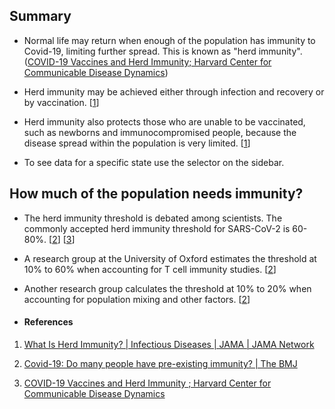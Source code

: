 ## Summary

- Normal life may return when enough of the population has immunity to Covid-19, limiting further spread. This is known as "herd immunity". ([COVID-19 Vaccines and Herd Immunity; Harvard Center for Communicable Disease Dynamics](https://ccdd.hsph.harvard.edu/2020/12/17/covid-19-vaccines-and-herd-immunity/))

- Herd immunity may be achieved either through infection and recovery or by vaccination. [[1](https://jamanetwork.com/journals/jama/fullarticle/2772168)]

- Herd immunity also protects those who are unable to be vaccinated, such as newborns and immunocompromised people, because the disease spread within the population is very limited. [[1](https://jamanetwork.com/journals/jama/fullarticle/2772168)]

- To see data for a specific state use the selector on the sidebar.

## How much of the population needs immunity?

- The herd immunity threshold is debated among scientists. The commonly accepted herd immunity threshold for SARS-CoV-2 is 60-80%. [[2](https://www.bmj.com/content/370/bmj.m3563)] [[3](https://ccdd.hsph.harvard.edu/2020/12/17/covid-19-vaccines-and-herd-immunity/)]

- A research group at the University of Oxford estimates the threshold at 10% to 60% when accounting for T cell immunity studies. [[2](https://www.bmj.com/content/370/bmj.m3563)]

- Another research group calculates the threshold at 10% to 20% when accounting for population mixing and other factors. [[2](https://www.bmj.com/content/370/bmj.m3563)]

- #### References
1. [What Is Herd Immunity? | Infectious Diseases | JAMA | JAMA Network](https://jamanetwork.com/journals/jama/fullarticle/2772168)

2. [Covid-19: Do many people have pre-existing immunity? | The BMJ](https://www.bmj.com/content/370/bmj.m3563)

3. [COVID-19 Vaccines and Herd Immunity ; Harvard Center for Communicable Disease Dynamics](https://ccdd.hsph.harvard.edu/2020/12/17/covid-19-vaccines-and-herd-immunity/)
